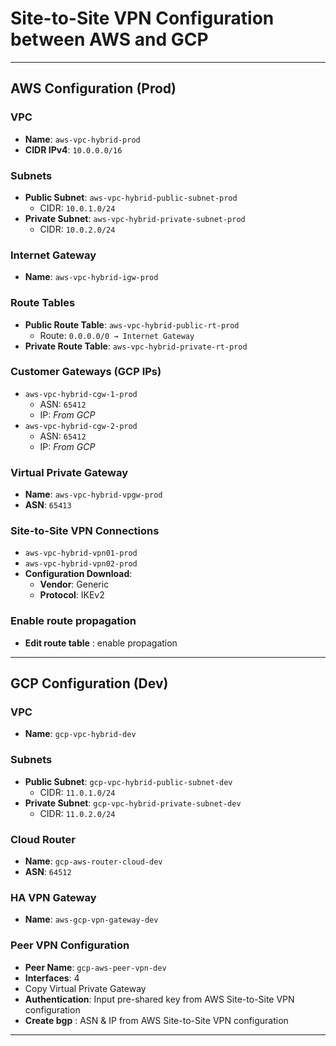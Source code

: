 # Site-to-Site VPN Configuration between AWS and GCP

---

## AWS Configuration (Prod)

### VPC
- **Name**: `aws-vpc-hybrid-prod`  
- **CIDR IPv4**: `10.0.0.0/16`

### Subnets
- **Public Subnet**: `aws-vpc-hybrid-public-subnet-prod`  
  - CIDR: `10.0.1.0/24`
- **Private Subnet**: `aws-vpc-hybrid-private-subnet-prod`  
  - CIDR: `10.0.2.0/24`

### Internet Gateway
- **Name**: `aws-vpc-hybrid-igw-prod`

### Route Tables
- **Public Route Table**: `aws-vpc-hybrid-public-rt-prod`  
  - Route: `0.0.0.0/0 → Internet Gateway`
- **Private Route Table**: `aws-vpc-hybrid-private-rt-prod`

### Customer Gateways (GCP IPs)
- `aws-vpc-hybrid-cgw-1-prod`  
  - ASN: `65412`  
  - IP: _From GCP_
- `aws-vpc-hybrid-cgw-2-prod`  
  - ASN: `65412`  
  - IP: _From GCP_

### Virtual Private Gateway
- **Name**: `aws-vpc-hybrid-vpgw-prod`  
- **ASN**: `65413`

### Site-to-Site VPN Connections
- `aws-vpc-hybrid-vpn01-prod`
- `aws-vpc-hybrid-vpn02-prod`
- **Configuration Download**:  
  - **Vendor**: Generic  
  - **Protocol**: IKEv2
 
### Enable route propagation
- **Edit route table** : enable propagation

---

## GCP Configuration (Dev)

### VPC
- **Name**: `gcp-vpc-hybrid-dev`

### Subnets
- **Public Subnet**: `gcp-vpc-hybrid-public-subnet-dev`  
  - CIDR: `11.0.1.0/24`
- **Private Subnet**: `gcp-vpc-hybrid-private-subnet-dev`  
  - CIDR: `11.0.2.0/24`

### Cloud Router
- **Name**: `gcp-aws-router-cloud-dev`  
- **ASN**: `64512`

### HA VPN Gateway
- **Name**: `aws-gcp-vpn-gateway-dev`

### Peer VPN Configuration
- **Peer Name**: `gcp-aws-peer-vpn-dev`  
- **Interfaces**: 4
- Copy Virtual Private Gateway
- **Authentication**: Input pre-shared key from AWS Site-to-Site VPN configuration
- **Create bgp** : ASN & IP from AWS Site-to-Site VPN configuration
---

